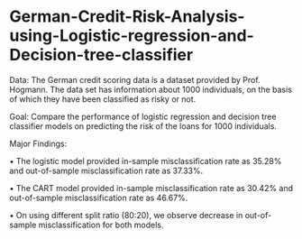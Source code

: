 # German-Credit-Risk-Analysis-using-Logistic-regression-and-Decision-tree-classifier

Data: The German credit scoring data is a dataset provided by Prof. Hogmann. The data set has information about 1000 individuals, on the basis of which they have been classified as risky or not.

Goal: Compare the performance of logistic regression and decision tree classifier models on predicting the risk of the loans for 1000 individuals.

Major Findings: 

•	The logistic model provided in-sample misclassification rate as 35.28% and out-of-sample misclassification rate as 37.33%. 

•	The CART model provided in-sample misclassification rate as 30.42% and out-of-sample misclassification rate as 46.67%.

•	On using different split ratio (80:20), we observe decrease in out-of-sample misclassification for both models.
